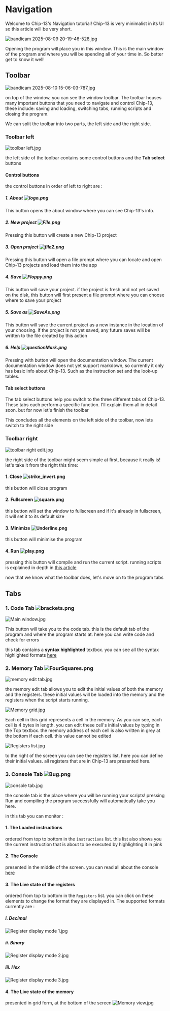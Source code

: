 ﻿# Navigation
Welcome to Chip-13's Navigation tutorial! Chip-13 is very minimalist in its UI
so this article will be very short.

![bandicam 2025-08-09 20-19-46-528.jpg](../../Images/Main%20window.jpg)

Opening the program will place you in this window. This is the main window of the
program and where you will be spending all of your time in. So better get to know
it well!

## Toolbar
![bandicam 2025-08-10 15-06-03-787.jpg](../../Images/toolbar.jpg)

on top of the window, you can see the window toolbar. The toolbar houses
many important buttons that you need to navigate and control Chip-13, these include:
saving and loading, switching tabs, running scripts and closing the program.

We can split the toolbar into two parts, the left side and the right side.
### Toolbar left
![toolbar left.jpg](../../Images/toolbar%20left.jpg)

the left side of the toolbar contains some control buttons and the **Tab select**
buttons 
#### Control buttons
the control buttons in order of left to right are :
##### 1. About ![logo.png](../../Chippie_Lite_Editor/Resources/Images/Icons/logo.png)
This button opens the about window where you can see Chip-13's info.
##### 2. New project ![File.png](../../Chippie_Lite_Editor/Resources/Images/Icons/File.png)
Pressing this button will create a new Chip-13 project
##### 3. Open project ![file2.png](../../Chippie_Lite_Editor/Resources/Images/Icons/file2.png)
Pressing this button will open a file prompt where you can locate and open
Chip-13 projects and load them into the app
##### 4. Save ![Floppy.png](../../Chippie_Lite_Editor/Resources/Images/Icons/Floppy.png)
This button will save your project. if the project is fresh and not yet saved
on the disk, this button will first present a file prompt where you can choose
where to save your project
##### 5. Save as ![SaveAs.png](../../Chippie_Lite_Editor/Resources/Images/Icons/SaveAs.png)
This button will save the current project as a new instance in the location of 
your choosing. if the project is not yet saved, any future saves will be written
to the file created by this action
##### 6. Help ![questionMark.png](../../Chippie_Lite_Editor/Resources/Images/Icons/questionMark.png)
Pressing with button will open the documentation window. The current documentation
window does not yet support markdown, so currently it only has basic info about
Chip-13. Such as the instruction set and the look-up tables.

#### Tab select buttons
The tab select buttons help you switch to the three different tabs of Chip-13.
These tabs each perform a specific function. I'll explain them all in detail soon. but for now
let's finish the toolbar

This concludes all the elements on the left side of the toolbar, now lets switch
to the right side

### Toolbar right
![toolbar right edit.jpg](../../Images/toolbar%20right%20edit.jpg)

the right side of the toolbar might seem simple at first, because it really is!
let's take it from the right this time:
#### 1. Close ![strike_invert.png](../../Chippie_Lite_Editor/Resources/Images/Icons/strike_invert.png)
this button will close program
#### 2. Fullscreen ![square.png](../../Chippie_Lite_Editor/Resources/Images/Icons/square.png)
this button will set the window to fullscreen and if it's already in fullscreen,
it will set it to its default size
#### 3. Minimize ![Underline.png](../../Chippie_Lite_Editor/Resources/Images/Icons/Underline.png)
this button will minimise the program
#### 4. Run ![play.png](../../Chippie_Lite_Editor/Resources/Images/Icons/play.png)
pressing this button will compile and run the current script. running scripts is 
explained in depth in [this article](Running%20scripts.md)

now that we know what the toolbar does, let's move on to the program tabs

## Tabs
### 1. Code Tab ![brackets.png](../../Chippie_Lite_Editor/Resources/Images/Icons/brackets.png)
![Main window.jpg](../../Images/Main%20window.jpg)

This button will take you to the code tab. this is the default tab of the program
and where the program starts at. here you can write code and check for errors

this tab contains a **syntax highlighted** textbox. you can see all the syntax highlighted formats [here](Syntaxes.md)

### 2. Memory Tab ![FourSquares.png](../../Chippie_Lite_Editor/Resources/Images/Icons/FourSquares.png)
![memory edit tab.jpg](../../Images/memory%20edit%20tab.jpg)

the memory edit tab allows you to edit the initial values of both the memory and
the registers. these initial values will be loaded into the memory and the registers
when the script starts running.

![Memory grid.jpg](../../Images/Memory%20grid.jpg)

Each cell in this grid represents a cell in the memory. As you can see, each cell
is 4 bytes in length. you can edit these cell's initial values by typing in the
Top textbox. the memory address of each cell is also written in grey at the bottom
if each cell. this value cannot be edited

![Registers list.jpg](../../Images/Registers%20list.jpg)

to the right of the screen you can see the registers list. here you can define
their initial values. all registers that are in Chip-13 are presented here.

### 3. Console Tab ![Bug.png](../../Chippie_Lite_Editor/Resources/Images/Icons/Bug.png)
![console tab.jpg](../../Images/console%20tab.jpg)

the console tab is the place where you will be running your scripts! pressing
Run and compiling the program successfully will automatically take you here.

in this tab you can monitor :
#### 1. The Loaded instructions
ordered from top to bottom in the `instructions` list. this list also shows you
the current instruction that is about to be executed by highlighting it in pink
#### 2. The Console
presented in the middle of the screen. you can read all about the console [here](Console%20and%20IO.md)

#### 3. The Live state of the registers
ordered from top to bottom in the `Registers` list. you can click on these elements
to change the format they are displayed in. The supported formats currently are :
##### i. Decimal
![Register display mode 1.jpg](../../Images/Register%20display%20mode%201.jpg)
##### ii. Binary
![Register display mode 2.jpg](../../Images/Register%20display%20mode%202.jpg)
##### iii. Hex
![Register display mode 3.jpg](../../Images/Register%20display%20mode%203.jpg)

#### 4. The Live state of the memory
presented in grid form, at the bottom of the screen
![Memory view.jpg](../../Images/Memory%20view.jpg)

